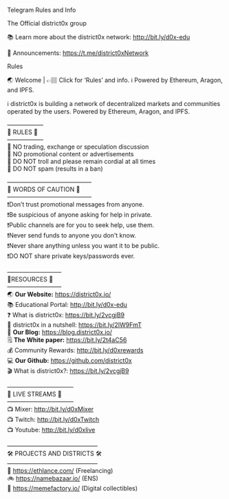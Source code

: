 Telegram Rules and Info

The Official district0x group

📚 Learn more about the district0x network:
http://bit.ly/d0x-edu

📣 Announcements:
https://t.me/district0xNetwork

Rules

🌏 Welcome | 👉🏽 Click for ‘Rules’ and info. ℹ️ Powered by Ethereum, Aragon, and IPFS.

ℹ️ district0x is building a network of decentralized markets and communities operated by the users. Powered by Ethereum, Aragon, and IPFS.  

——————  
🚨 RULES 🚨  
——————  
🔴 NO trading, exchange or speculation discussion  
🔴 NO promotional content or advertisements  
🔴 DO NOT troll and please remain cordial at all times  
🔴 DO NOT spam (results in a ban)  

——————————————  
 🚧 WORDS OF CAUTION 🚧  
——————————————  
❗️Don’t trust promotional messages from anyone.  
❗️Be suspicious of anyone asking for help in private.  
❗️Public channels are for you to seek help, use them.  
❗️Never send funds to anyone you don't know.  
❗️Never share anything unless you want it to be public.  
❗️DO NOT share private keys/passwords ever.  

—————————  
💎RESOURCES 💎  
—————————  
🌏 **Our Website:** https://district0x.io/  
📚 Educational Portal: http://bit.ly/d0x-edu  
❓ What is district0x: https://bit.ly/2vcgjB9  
🥜 district0x in a nutshell: https://bit.ly/2IW9FmT  
📔 **Our Blog:** https://blog.district0x.io/  
🗒 **The White paper:** https://bit.ly/2t4aC56  
💰 Community Rewards: http://bit.ly/d0xrewards  
💻 **Our Github:** https://github.com/district0x  
🎬 What is district0x?: https://bit.ly/2vcgjB9  

———————————  
📡  LIVE STREAMS 📡  
———————————  
📺 Mixer: http://bit.ly/d0xMixer  
📺 Twitch: http://bit.ly/d0xTwitch  
📺 Youtube: http://bit.ly/d0xlive  

———————————————  
🛠 PROJECTS AND DISTRICTS 🛠  
———————————————  
💼 https://ethlance.com/ (Freelancing)  
🚲 https://namebazaar.io/ (ENS)  
🐸 https://memefactory.io/ (Digital collectibles)  
